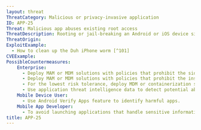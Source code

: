 ```yaml
---
layout: threat
ThreatCategory: Malicious or privacy-invasive application
ID: APP-25
Threat: Malicious app abuses existing root access
ThreatDescription: Rooting or jail-breaking an Android or iOS device significantly degrades its security architecture by enabling arbitrary apps to execute commands as root. A malicious app could, under an assumption some percentage of devices have been rooted or jail-broken, attempt to abuse implicit root privilege escalation.
ThreatOrigin:
ExploitExample:
  - How to clean up the Duh iPhone worm [^101]
CVEExample:
PossibleCountermeasures:
    Enterprise:
      - Deploy MAM or MDM solutions with policies that prohibit the side-loading of apps, which may bypass security checks on the app.
      - Deploy MAM or MDM solutions with policies that prohibit the installation of apps from 3rd party (unofficial) app stores.
      - For the lowest risk tolerance, deploy MDM or containerization solutions with policies that can detect and block access to enterprise resources by rooted/jail-broken devices.
      - Use application threat intelligence data to detect potential abuse of rooted/jail-broken BYOD devices
    Mobile Device User:
      - Use Android Verify Apps feature to identify harmful apps.
    Mobile App Developer:
      - To avoid launching applications that handle sensitive information on a rooted/jail-broken device, perform device integrity checking, such as using Android SafetyNet, Samsung Knox hardware-backed remote attestation, or other applicable remote attestation technologies device integrity attestation API
title: APP-25
---
```

